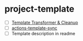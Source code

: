 # project-template

- [ ] [Template Transformer & Cleanup](https://github.com/marketplace/actions/template-cleanup-action)
- [ ] [actions-template-sync](https://github.com/marketplace/actions/actions-template-sync)
- [ ] Template description in readme
